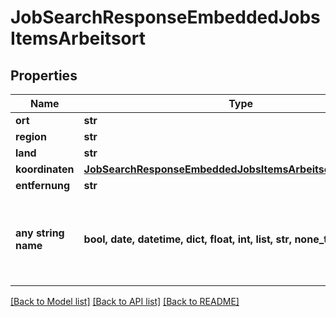 # JobSearchResponseEmbeddedJobsItemsArbeitsort


## Properties
Name | Type | Description | Notes
------------ | ------------- | ------------- | -------------
**ort** | **str** |  | [optional] 
**region** | **str** |  | [optional] 
**land** | **str** |  | [optional] 
**koordinaten** | [**JobSearchResponseEmbeddedJobsItemsArbeitsortKoordinaten**](JobSearchResponseEmbeddedJobsItemsArbeitsortKoordinaten.md) |  | [optional] 
**entfernung** | **str** |  | [optional] 
**any string name** | **bool, date, datetime, dict, float, int, list, str, none_type** | any string name can be used but the value must be the correct type | [optional]

[[Back to Model list]](../README.md#documentation-for-models) [[Back to API list]](../README.md#documentation-for-api-endpoints) [[Back to README]](../README.md)


